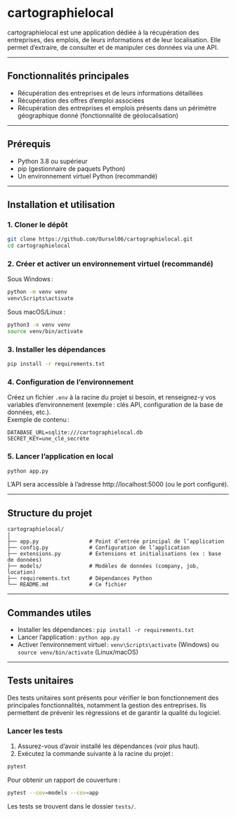 # cartographielocal

cartographielocal est une application dédiée à la récupération des entreprises, des emplois, de leurs informations et de leur localisation. Elle permet d’extraire, de consulter et de manipuler ces données via une API.

---

## Fonctionnalités principales

- Récupération des entreprises et de leurs informations détaillées
- Récupération des offres d’emploi associées
- Récupération des entreprises et emplois présents dans un périmètre géographique donné (fonctionnalité de géolocalisation)

---

## Prérequis

- Python 3.8 ou supérieur
- pip (gestionnaire de paquets Python)
- Un environnement virtuel Python (recommandé)

---

## Installation et utilisation

### 1. Cloner le dépôt

```bash
git clone https://github.com/Oursel06/cartographielocal.git
cd cartographielocal
```

### 2. Créer et activer un environnement virtuel (recommandé)

Sous Windows :
```bash
python -m venv venv
venv\Scripts\activate
```

Sous macOS/Linux :
```bash
python3 -m venv venv
source venv/bin/activate
```

### 3. Installer les dépendances

```bash
pip install -r requirements.txt
```

### 4. Configuration de l’environnement

Créez un fichier `.env` à la racine du projet si besoin, et renseignez-y vos variables d’environnement (exemple : clés API, configuration de la base de données, etc.).  
Exemple de contenu :
```
DATABASE_URL=sqlite:///cartographielocal.db
SECRET_KEY=une_clé_secrète
```

### 5. Lancer l’application en local

```bash
python app.py
```

L’API sera accessible à l’adresse http://localhost:5000 (ou le port configuré).

---

## Structure du projet

```
cartographielocal/
│
├── app.py                # Point d’entrée principal de l’application
├── config.py             # Configuration de l’application
├── extensions.py         # Extensions et initialisations (ex : base de données)
├── models/               # Modèles de données (company, job, location)
├── requirements.txt      # Dépendances Python
└── README.md             # Ce fichier
```

---

## Commandes utiles

- Installer les dépendances : `pip install -r requirements.txt`
- Lancer l’application : `python app.py`
- Activer l’environnement virtuel : `venv\Scripts\activate` (Windows) ou `source venv/bin/activate` (Linux/macOS)

---

## Tests unitaires

Des tests unitaires sont présents pour vérifier le bon fonctionnement des principales fonctionnalités, notamment la gestion des entreprises. Ils permettent de prévenir les régressions et de garantir la qualité du logiciel.

### Lancer les tests

1. Assurez-vous d’avoir installé les dépendances (voir plus haut).
2. Exécutez la commande suivante à la racine du projet :

```bash
pytest
```

Pour obtenir un rapport de couverture :

```bash
pytest --cov=models --cov=app
```

Les tests se trouvent dans le dossier `tests/`.
